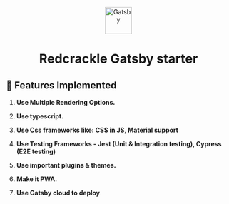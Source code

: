<p align="center">
  <a href="https://www.gatsbyjs.com/?utm_source=starter&utm_medium=readme&utm_campaign=minimal-starter">
    <img alt="Gatsby" src="https://www.gatsbyjs.com/Gatsby-Monogram.svg" width="60" />
  </a>
</p>
<h1 align="center">
  Redcrackle Gatsby starter
</h1>

## 🚀 Features Implemented

1.  **Use Multiple Rendering Options.**

2.  **Use typescript.**

3.  **Use Css frameworks like: CSS in JS, Material support**

4.  **Use Testing Frameworks - Jest (Unit & Integration testing), Cypress (E2E testing)**
5.  **Use important plugins & themes.**
6.  **Make it PWA.**
7.  **Use Gatsby cloud to deploy**
